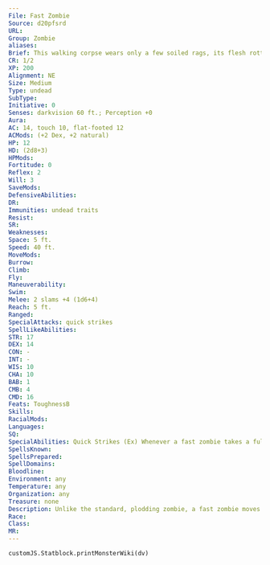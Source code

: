 ```yaml
---
File: Fast Zombie
Source: d20pfsrd
URL: 
Group: Zombie
aliases: 
Brief: This walking corpse wears only a few soiled rags, its flesh rotting off its bones as it stumbles forward with unnatural quickness, arms outstretched.
CR: 1/2
XP: 200
Alignment: NE
Size: Medium
Type: undead
SubType: 
Initiative: 0
Senses: darkvision 60 ft.; Perception +0
Aura: 
AC: 14, touch 10, flat-footed 12
ACMods: (+2 Dex, +2 natural)
HP: 12
HD: (2d8+3)
HPMods: 
Fortitude: 0
Reflex: 2
Will: 3
SaveMods: 
DefensiveAbilities: 
DR: 
Immunities: undead traits
Resist: 
SR: 
Weaknesses: 
Space: 5 ft.
Speed: 40 ft.
MoveMods: 
Burrow: 
Climb: 
Fly: 
Maneuverability: 
Swim: 
Melee: 2 slams +4 (1d6+4)
Reach: 5 ft.
Ranged: 
SpecialAttacks: quick strikes
SpellLikeAbilities: 
STR: 17
DEX: 14
CON: -
INT: -
WIS: 10
CHA: 10
BAB: 1
CMB: 4
CMD: 16
Feats: ToughnessB
Skills: 
RacialMods: 
Languages: 
SQ: 
SpecialAbilities: Quick Strikes (Ex) Whenever a fast zombie takes a full-attack action, it can make one additional slam attack at its highest base attack bonus.
SpellsKnown: 
SpellsPrepared: 
SpellDomains: 
Bloodline: 
Environment: any
Temperature: any
Organization: any
Treasure: none
Description: Unlike the standard, plodding zombie, a fast zombie moves with a supernatural quickness.
Race: 
Class: 
MR: 
---
```

```dataviewjs
customJS.Statblock.printMonsterWiki(dv)
```

